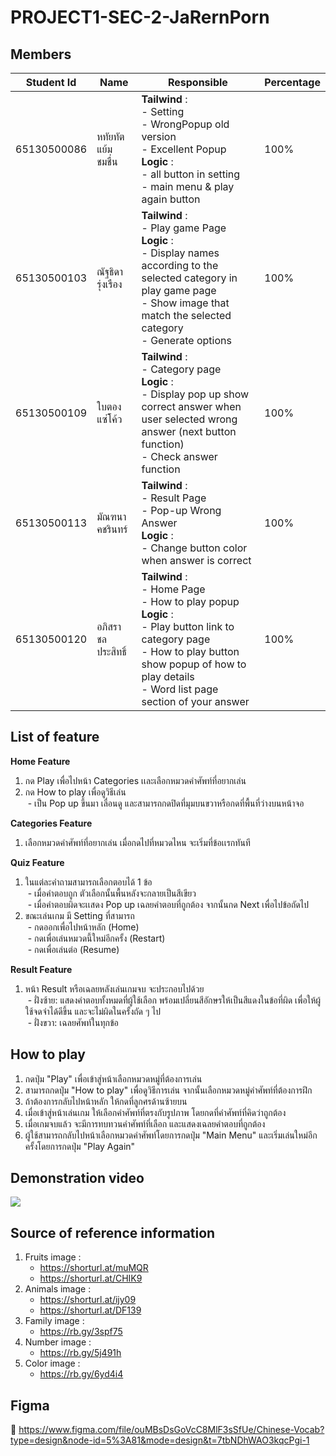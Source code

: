 # PROJECT1-SEC-2-JaRernPorn

## Members
| Student Id | Name  | Responsible | Percentage |
| ------------- | ------------- | ------------- | ------------- | 
| 65130500086 | หทัยทัต แย้มชมชื่น  | **Tailwind** :<br> - Setting<br> - WrongPopup old version<br> - Excellent Popup <br> **Logic** :<br> - all button in setting <br> - main menu & play again button| 100% |
| 65130500103 | ณัฐธิดา รุ่งเรือง  | **Tailwind** :<br> - Play game Page <br> **Logic** :<br> - Display names according to the selected category in play game page <br> -  Show image that match the selected category <br> - Generate options | 100% |
| 65130500109 | ใบตอง แซ่โค้ว  | **Tailwind** :<br> - Category page<br> **Logic** :<br> - Display pop up show correct answer when user selected wrong answer (next button function) <br> - Check answer function | 100% |
| 65130500113 | มัณฑนา คชรินทร์  | **Tailwind** :<br> - Result Page<br> - Pop-up Wrong Answer <br> **Logic** :<br> -  Change button color when answer is correct| 100% |
| 65130500120 | อภิสรา ชลประสิทธิ์  | **Tailwind** :<br> - Home Page<br> - How to play popup <br> **Logic** :<br> -  Play button link to category page <br> - How to play button show popup of how to play details <br> - Word list page section of your answer| 100% |

## List of feature

**Home Feature**
1. กด Play เพื่อไปหน้า Categories เเละเลือกหมวดคำศัพท์ที่อยากเล่น <br>
2. กด How to play เพื่อดูวิธีเล่น <br>
&nbsp;- เป็น Pop up ขึ้นมา เลื่อนดู และสามารถกดปิดที่มุมบนขวาหรือกดที่พื้นที่ว่างบนหน้าจอ

**Categories Feature** <br>
1. เลือกหมวดคำศัพท์ที่อยากเล่น เมื่อกดไปที่หมวดไหน จะเริ่มที่ข้อเเรกทันที

**Quiz Feature** <br>
1. ในแต่ละคำถามสามารถเลือกตอบได้ 1 ข้อ <br>
&nbsp;- เมื่อคำตอบถูก ตัวเลือกนั้นพื้นหลังจะกลายเป็นสีเขียว <br>
&nbsp;- เมื่อคำตอบผิดจะเเสดง Pop up เฉลยคำตอบที่ถูกต้อง จากนั้นกด Next เพื่อไปข้อถัดไป <br>
2. ขณะเล่นเกม มี Setting ที่สามารถ <br>
&nbsp;- กดออกเพื่อไปหน้าหลัก (Home) <br>
&nbsp;- กดเพื่อเล่นหมวดนี้ใหม่อีกครั้ง (Restart) <br>
&nbsp;- กดเพื่อเล่นต่อ (Resume) 

**Result Feature** 
1. หน้า Result หรือเฉลยหลังเล่นเกมจบ จะประกอบไปด้วย <br>
&nbsp;- ฝั่งซ้าย: แสดงคำตอบทั้งหมดที่ผู้ใช้เลือก พร้อมเปลี่ยนสีอักษรให้เป็นสีแดงในข้อที่ผิด เพื่อให้ผู้ใช้จดจำได้ดีขึ้น และจะไม่ผิดในครั้งถัด ๆ ไป <br>
&nbsp;- ฝั่งขวา: เฉลยศัพท์ในทุกข้อ <br>

## How to play
1. กดปุ่ม "Play" เพื่อเข้าสู่หน้าเลือกหมวดหมู่ที่ต้องการเล่น  <br>
2. สามารถกดปุ่ม "How to play" เพื่อดูวิธีการเล่น จากนั้นเลือกหมวดหมู่คำศัพท์ที่ต้องการฝึก  <br>
3. ถ้าต้องการกลับไปหน้าหลัก ให้กดที่ลูกศรด้านซ้ายบน  <br>
4. เมื่อเข้าสู่หน้าเล่นเกม ให้เลือกคำศัพท์ที่ตรงกับรูปภาพ โดยกดที่คำศัพท์ที่คิดว่าถูกต้อง  <br>
5. เมื่อเกมจบแล้ว จะมีการทบทวนคำศัพท์ที่เลือก และแสดงเฉลยคำตอบที่ถูกต้อง  <br>
6. ผู้ใช้สามารถกลับไปหน้าเลือกหมวดคำศัพท์โดยการกดปุ่ม "Main Menu" และเริ่มเล่นใหม่อีกครั้งโดยการกดปุ่ม "Play Again"  <br>


## Demonstration video
[![](https://markdown-videos-api.jorgenkh.no/youtube/oWyXsmAq-B8)](https://youtu.be/oWyXsmAq-B8)

## Source of reference information 
1. Fruits image :
   - https://shorturl.at/muMQR
   - https://shorturl.at/CHIK9
2. Animals image :
   - https://shorturl.at/ijy09
   - https://shorturl.at/DF139
3. Family image :
   - https://rb.gy/3spf75
4. Number image :
   - https://rb.gy/5j491h
5. Color image :
   - https://rb.gy/6yd4i4
## Figma
:pushpin: https://www.figma.com/file/ouMBsDsGoVcC8MlF3sSfUe/Chinese-Vocab?type=design&node-id=5%3A81&mode=design&t=7tbNDhWAO3kqcPgi-1
